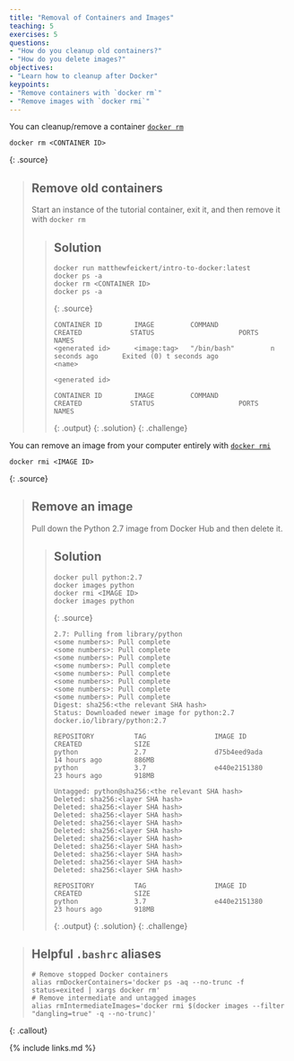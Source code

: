 ```yaml
---
title: "Removal of Containers and Images"
teaching: 5
exercises: 5
questions:
- "How do you cleanup old containers?"
- "How do you delete images?"
objectives:
- "Learn how to cleanup after Docker"
keypoints:
- "Remove containers with `docker rm`"
- "Remove images with `docker rmi`"
---
```


You can cleanup/remove a container [`docker rm`][docker-docs-rm]
~~~
docker rm <CONTAINER ID>
~~~
{: .source}

> ## Remove old containers
>
> Start an instance of the tutorial container, exit it, and then remove it with
> `docker rm`
>
> > ## Solution
> >
> > ~~~
> > docker run matthewfeickert/intro-to-docker:latest
> > docker ps -a
> > docker rm <CONTAINER ID>
> > docker ps -a
> > ~~~
> > {: .source}
> >
> > ~~~
> >CONTAINER ID        IMAGE         COMMAND             CREATED            STATUS                     PORTS               NAMES
> ><generated id>      <image:tag>   "/bin/bash"         n seconds ago      Exited (0) t seconds ago                       <name>
> >
> ><generated id>
> >
> >CONTAINER ID        IMAGE         COMMAND             CREATED            STATUS                     PORTS               NAMES
> > ~~~
> > {: .output}
> {: .solution}
{: .challenge}

You can remove an image from your computer entirely with [`docker rmi`][docker-docs-rmi]
~~~
docker rmi <IMAGE ID>
~~~
{: .source}

> ## Remove an image
>
> Pull down the Python 2.7 image from Docker Hub and then delete it.
>
> > ## Solution
> >
> > ~~~
> > docker pull python:2.7
> > docker images python
> > docker rmi <IMAGE ID>
> > docker images python
> > ~~~
> > {: .source}
> >
> > ~~~
> >2.7: Pulling from library/python
> ><some numbers>: Pull complete
> ><some numbers>: Pull complete
> ><some numbers>: Pull complete
> ><some numbers>: Pull complete
> ><some numbers>: Pull complete
> ><some numbers>: Pull complete
> ><some numbers>: Pull complete
> ><some numbers>: Pull complete
> >Digest: sha256:<the relevant SHA hash>
> >Status: Downloaded newer image for python:2.7
> >docker.io/library/python:2.7
> >
> >REPOSITORY          TAG                 IMAGE ID            CREATED             SIZE
> >python              2.7                 d75b4eed9ada        14 hours ago        886MB
> >python              3.7                 e440e2151380        23 hours ago        918MB
> >
> >Untagged: python@sha256:<the relevant SHA hash>
> >Deleted: sha256:<layer SHA hash>
> >Deleted: sha256:<layer SHA hash>
> >Deleted: sha256:<layer SHA hash>
> >Deleted: sha256:<layer SHA hash>
> >Deleted: sha256:<layer SHA hash>
> >Deleted: sha256:<layer SHA hash>
> >Deleted: sha256:<layer SHA hash>
> >Deleted: sha256:<layer SHA hash>
> >Deleted: sha256:<layer SHA hash>
> >Deleted: sha256:<layer SHA hash>
> >
> >REPOSITORY          TAG                 IMAGE ID            CREATED             SIZE
> >python              3.7                 e440e2151380        23 hours ago        918MB
> > ~~~
> > {: .output}
> {: .solution}
{: .challenge}

> ## Helpful `.bashrc` aliases
>~~~
># Remove stopped Docker containers
>alias rmDockerContainers='docker ps -aq --no-trunc -f status=exited | xargs docker rm'
># Remove intermediate and untagged images
>alias rmIntermediateImages='docker rmi $(docker images --filter "dangling=true" -q --no-trunc)'
>~~~
{: .callout}

[docker-docs-rm]: https://docs.docker.com/engine/reference/commandline/rm/
[docker-docs-rmi]: https://docs.docker.com/engine/reference/commandline/rmi/

{% include links.md %}
